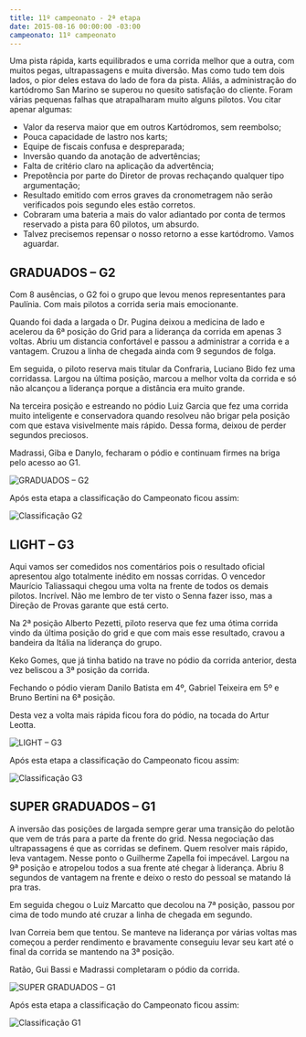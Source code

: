 ```yaml
---
title: 11º campeonato - 2ª etapa
date: 2015-08-16 00:00:00 -03:00
campeonato: 11º campeonato
---
```


Uma pista rápida, karts equilibrados e uma corrida melhor que a outra, com muitos pegas, ultrapassagens e muita diversão. Mas como tudo tem dois lados, o pior deles estava do lado de fora da pista. Aliás, a administração do kartódromo San Marino se superou no quesito satisfação do cliente. Foram várias pequenas falhas que atrapalharam muito alguns pilotos. Vou citar apenar algumas:

- Valor da reserva maior que em outros Kartódromos, sem reembolso;
- Pouca capacidade de lastro nos karts;
- Equipe de fiscais confusa e despreparada;
- Inversão quando da anotação de advertências;
- Falta de critério claro na aplicação da advertência;
- Prepotência por parte do Diretor de provas rechaçando qualquer tipo argumentação;
- Resultado emitido com erros graves da cronometragem não serão verificados pois segundo eles estão corretos.
- Cobraram uma bateria a mais do valor adiantado por conta de termos reservado a pista para 60 pilotos, um absurdo.
- Talvez precisemos repensar o nosso retorno a esse kartódromo. Vamos aguardar.

## GRADUADOS – G2

Com 8 ausências, o G2 foi o grupo que levou menos representantes para Paulínia. Com mais pilotos a corrida seria mais emocionante.

Quando foi dada a largada o Dr. Pugina deixou a medicina de lado e acelerou da 6ª posição do Grid para a liderança da corrida em apenas 3 voltas. Abriu um distancia confortável e passou a administrar a corrida e a vantagem. Cruzou a linha de chegada ainda com 9 segundos de folga.

Em seguida, o piloto reserva mais titular da Confraria, Luciano Bido fez uma corridassa. Largou na última posição, marcou a melhor volta da corrida e só não alcançou a liderança porque a distância era muito grande.

Na terceira posição e estreando no pódio Luiz Garcia que fez uma corrida muito inteligente e conservadora quando resolveu não brigar pela posição com que estava visivelmente mais rápido. Dessa forma, deixou de perder segundos preciosos.

Madrassi, Giba e Danylo, fecharam o pódio e continuam firmes na briga pelo acesso ao G1.

![GRADUADOS – G2](/uploads/Podio2015_sem2_prova02_SAN_MARINO_G2.jpg)

Após esta etapa a classificação do Campeonato ficou assim:

![Classificação G2](/uploads/Classific2015_sem2_prova02_Equipes_e_Pilotos_G2.jpg)

## LIGHT – G3

Aqui vamos ser comedidos nos comentários pois o resultado oficial apresentou algo totalmente inédito em nossas corridas. O vencedor Maurício Taliassaqui chegou uma volta na frente de todos os demais pilotos. Incrível. Não me lembro de ter visto o Senna fazer isso, mas a Direção de Provas garante que está certo.

Na 2ª posição Alberto Pezetti, piloto reserva que fez uma ótima corrida vindo da última posição do grid e que com mais esse resultado, cravou a bandeira da Itália na liderança do grupo.

Keko Gomes, que já tinha batido na trave no pódio da corrida anterior, desta vez beliscou a 3ª posição da corrida.

Fechando o pódio vieram Danilo Batista em 4º, Gabriel Teixeira em 5º e Bruno Bertini na 6ª posição.

Desta vez a volta mais rápida ficou fora do pódio, na tocada do Artur Leotta.

![LIGHT – G3](/uploads/Podio2015_sem2_prova02_SAN_MARINO_G3.jpg)

Após esta etapa a classificação do Campeonato ficou assim:

![Classificação G3](/uploads/Classific2015_sem2_prova02_Equipes_e_Pilotos_G3.jpg)

## SUPER GRADUADOS – G1

A inversão das posições de largada sempre gerar uma transição do pelotão que vem de trás para a parte da frente do grid. Nessa negociação das ultrapassagens é que as corridas se definem. Quem resolver mais rápido, leva vantagem. Nesse ponto o Guilherme Zapella foi impecável. Largou na 9ª posição e atropelou todos a sua frente até chegar à liderança. Abriu 8 segundos de vantagem na frente e deixo o resto do pessoal se matando lá pra tras.

Em seguida  chegou o Luiz Marcatto que decolou na 7ª posição, passou por cima de todo mundo até cruzar a linha de chegada em segundo.

Ivan Correia bem que tentou. Se manteve na liderança por várias voltas mas começou a perder rendimento e bravamente conseguiu levar seu kart até o final da corrida se mantendo na 3ª posição.

Ratão, Gui Bassi e Madrassi completaram o pódio da corrida.

![SUPER GRADUADOS – G1](/uploads/Podio2015_sem2_prova02_SAN_MARINO_G1.jpg)

Após esta etapa a classificação do Campeonato ficou assim:

![Classificação G1](/uploads/Classific2015_sem2_prova02_Equipes_e_Pilotos_G1.jpg)